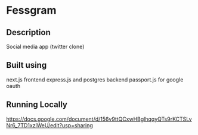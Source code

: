 # Fessgram
## Description
Social media app (twitter clone)

## Built using
next.js frontend 
express.js and postgres backend
passport.js for google oauth

## Running Locally
https://docs.google.com/document/d/156v9ttQCxwHBglhqqyQTs9rKCTSLvNr6_7TD1xzlWeU/edit?usp=sharing
